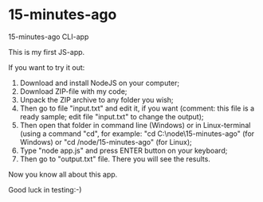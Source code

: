 # 15-minutes-ago
15-minutes-ago CLI-app

This is my first JS-app.

If you want to try it out:

1) Download and install NodeJS on your computer;
2) Download ZIP-file with my code;
3) Unpack the ZIP archive to any folder you wish;
4) Then go to file "input.txt" and edit it, if you want (comment: this file is a ready sample; edit file "input.txt" to change the output);
5) Then open that folder in command line (Windows) or in Linux-terminal (using a command "cd", for example: "cd C:\node\15-minutes-ago" (for Windows) or "cd /node/15-minutes-ago"  (for Linux);
6) Type "node app.js" and press ENTER button on your keyboard;
7) Then go to "output.txt" file. There you will see the results.

Now you know all about this app.

Good luck in testing:-)
